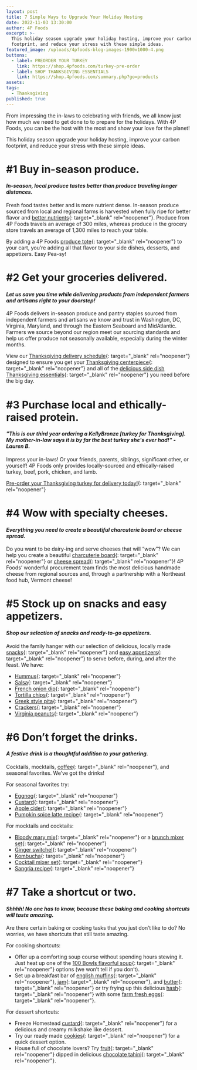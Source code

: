 ```yaml
---
layout: post
title: 7 Simple Ways to Upgrade Your Holiday Hosting
date: 2022-11-03 13:30:00
author: 4P Foods
excerpt: >-
  This holiday season upgrade your holiday hosting, improve your carbon
  footprint, and reduce your stress with these simple ideas.
featured_image: /uploads/4pfoods-blog-images-1900x1000-4.png
buttons:
  - label: PREORDER YOUR TURKEY
    link: https://shop.4pfoods.com/turkey-pre-order
  - label: SHOP THANKSGIVING ESSENTIALS
    link: https://shop.4pfoods.com/summary.php?go=products
assets:
tags:
  - Thanksgiving
published: true
---
```

From impressing the in-laws to celebrating with friends, we all know just how much we need to get done to to prepare for the holidays. With 4P Foods, you can be the host with the most and show your love for the planet\!

This holiday season upgrade your holiday hosting, improve your carbon footprint, and reduce your stress with these simple ideas.

# **\#1 Buy in-season produce.**

#### *In-season, local produce tastes better than produce traveling longer distances.*

Fresh food tastes better and is more nutrient dense. In-season produce sourced from local and regional farms is harvested when fully ripe for better flavor and [better nutrients](https://www.hopkinsmedicine.org/health/wellness-and-prevention/health-benefits-of-farmers-markets){: target="_blank" rel="noopener"}. Produce from 4P Foods travels an average of 300 miles, whereas produce in the grocery store travels an average of 1,300 miles to reach your table.

By adding a 4P Foods [produce tote](https://shop.4pfoods.com/4p-bags){: target="_blank" rel="noopener"} to your cart, you’re adding all that flavor to your side dishes, desserts, and appetizers. Easy Pea-sy\!

# **\#2 Get your groceries delivered.**

#### *Let us save you time while delivering products from independent farmers and artisans right to your doorstep\!*

4P Foods delivers in-season produce and pantry staples sourced from independent farmers and artisans we know and trust in Washington, DC, Virginia, Maryland, and through the Eastern Seaboard and MidAtlantic. Farmers we source beyond our region meet our sourcing standards and help us offer produce not seasonally available, especially during the winter months.

View our [Thanksgiving delivery schedule](https://4pfoods.com/posts/special-thanksgiving-delivery-schedule/){: target="_blank" rel="noopener"} designed to ensure you get your [Thanksgiving centerpiece](https://shop.4pfoods.com/turkey-pre-order){: target="_blank" rel="noopener"} and all of the [delicious side dish Thanksgiving essentials](https://shop.4pfoods.com/vegetables){: target="_blank" rel="noopener"} you need before the big day.

# **\#3 Purchase local and ethically-raised protein.**

#### *"This is our third year ordering a KellyBronze \[turkey for Thanksgiving\]. My mother-in-law says it is by far the best turkey she's ever had\!” -Lauren B.*

Impress your in-laws\! Or your friends, parents, siblings, significant other, or yourself\! 4P Foods only provides locally-sourced and ethically-raised turkey, beef, pork, chicken, and lamb.

[Pre-order your Thanksgiving turkey for delivery today\!](https://shop.4pfoods.com/turkey-pre-order){: target="_blank" rel="noopener"}

# **\#4 Wow with specialty cheeses.**

#### *Everything you need to create a beautiful charcuterie board or cheese spread.*

Do you want to be dairy-ing and serve cheeses that will “wow”? We can help you create a beautiful [charcuterie board](https://shop.4pfoods.com/product/the-perfect-charcuterie-board){: target="_blank" rel="noopener"} or [cheese spread](https://shop.4pfoods.com/cheese){: target="_blank" rel="noopener"}\! 4P Foods’ wonderful procurement team finds the most delicious handmade cheese from regional sources and, through a partnership with a Northeast food hub, Vermont cheese\!

# **\#5 Stock up on snacks and easy appetizers.**

#### *Shop our selection of snacks and ready-to-go appetizers.*

Avoid the family hanger with our selection of delicious, locally made [snacks](https://shop.4pfoods.com/snacks){: target="_blank" rel="noopener"} and [easy appetizers](https://shop.4pfoods.com/provisions){: target="_blank" rel="noopener"} to serve before, during, and after the feast. We have:

* [Hummus](https://shop.4pfoods.com/summary.php?go=products&amp;search_substring=hummus){: target="_blank" rel="noopener"}
* [Salsa](https://shop.4pfoods.com/summary.php?go=products&amp;search_substring=salsa){: target="_blank" rel="noopener"}
* [French onion dip](https://shop.4pfoods.com/product/french-onion-dip){: target="_blank" rel="noopener"}
* [Tortilla chips](https://shop.4pfoods.com/product/fried-corn-chips-yellow){: target="_blank" rel="noopener"}
* [Greek style pita](https://shop.4pfoods.com/product/greek-style-pita-bread-5-pcs){: target="_blank" rel="noopener"}
* [Crackers](https://shop.4pfoods.com/summary.php?go=products&amp;search_substring=crackers){: target="_blank" rel="noopener"}
* [Virginia peanuts](https://shop.4pfoods.com/summary.php?go=products&amp;search_substring=peanuts){: target="_blank" rel="noopener"}

# **\#6 Don’t forget the drinks.**

#### *A festive drink is a thoughtful addition to your gathering.*

Cocktails, mocktails, [coffee](https://shop.4pfoods.com/summary.php?go=products&amp;search_substring=coffee){: target="_blank" rel="noopener"}, and seasonal favorites. We’ve got the drinks\!

For seasonal favorites try:

* [Eggnog](https://shop.4pfoods.com/product/egg-nog-homestead){: target="_blank" rel="noopener"}
* [Custard](https://shop.4pfoods.com/product/custard-quart){: target="_blank" rel="noopener"}
* [Apple cider](https://shop.4pfoods.com/product/apple-cider){: target="_blank" rel="noopener"}
* [Pumpkin spice latte recipe](https://4pfoods.com/recipes/pumpkin-spice-latte-breakfast-recipe/){: target="_blank" rel="noopener"}

For mocktails and cocktails:

* [Bloody mary mix](https://shop.4pfoods.com/summary.php?go=products&amp;search_substring=bloody%20mary){: target="_blank" rel="noopener"} or a [brunch mixer set](https://shop.4pfoods.com/product/bloody-mary-lovers-gift-set-clone){: target="_blank" rel="noopener"}
* [Ginger switchel](https://shop.4pfoods.com/product/ginger-switchel){: target="_blank" rel="noopener"}
* [Kombucha](https://shop.4pfoods.com/summary.php?go=products&amp;search_substring=kombucha){: target="_blank" rel="noopener"}
* [Cocktail mixer set](https://shop.4pfoods.com/product/house-cocktail-gift-set){: target="_blank" rel="noopener"}
* [Sangria recipe](https://4pfoods.com/recipes/strawberry-sangria-starring-mad-magic-kombucha/){: target="_blank" rel="noopener"}

# \#7 Take a shortcut or two.&nbsp;

#### *Shhhh\! No one has to know, because these baking and cooking shortcuts will taste amazing.*

Are there certain baking or cooking tasks that you just don’t like to do? No worries, we have shortcuts that still taste amazing.

For cooking shortcuts:

* Offer up a comforting soup course without spending hours stewing it. Just heat up one of the [100 Bowls flavorful soup](https://shop.4pfoods.com/summary.php?go=products&amp;search_substring=soup){: target="_blank" rel="noopener"} options (we won’t tell if you don’t).
* Set up a breakfast bar of [english muffins](https://shop.4pfoods.com/product/gf-english-muffin-plain-delicious){: target="_blank" rel="noopener"}, [jam](https://shop.4pfoods.com/summary.php?go=products&amp;search_substring=jam){: target="_blank" rel="noopener"}, and [butter](https://shop.4pfoods.com/butter){: target="_blank" rel="noopener"} or try frying up this delicious [hash](https://shop.4pfoods.com/summary.php?go=products&amp;search_substring=hash){: target="_blank" rel="noopener"} with some [farm fresh eggs](https://shop.4pfoods.com/egg-products){: target="_blank" rel="noopener"}.

For dessert shortcuts:

* Freeze Homestead [custard](https://shop.4pfoods.com/product/custard-quart){: target="_blank" rel="noopener"} for a delicious and creamy milkshake like dessert.
* Try our ready made [cookies](https://shop.4pfoods.com/baked-goods){: target="_blank" rel="noopener"} for a quick dessert option.
* House full of chocolate lovers? Try [fruit](https://shop.4pfoods.com/fruit-produce){: target="_blank" rel="noopener"} dipped in delicious [chocolate tahini](https://shop.4pfoods.com/product/chocolate-sweet-tahini){: target="_blank" rel="noopener"}.